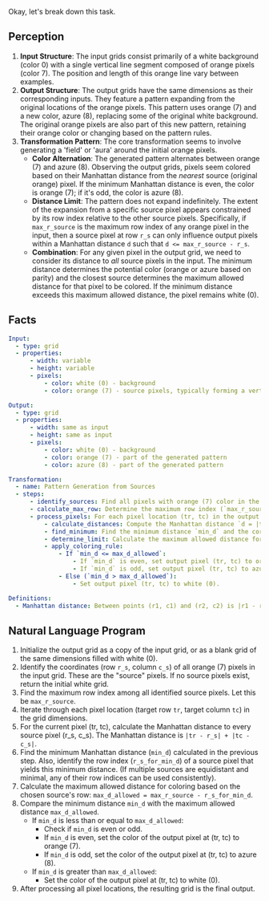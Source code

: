 Okay, let's break down this task.

## Perception

1.  **Input Structure**: The input grids consist primarily of a white background (color 0) with a single vertical line segment composed of orange pixels (color 7). The position and length of this orange line vary between examples.
2.  **Output Structure**: The output grids have the same dimensions as their corresponding inputs. They feature a pattern expanding from the original locations of the orange pixels. This pattern uses orange (7) and a new color, azure (8), replacing some of the original white background. The original orange pixels are also part of this new pattern, retaining their orange color or changing based on the pattern rules.
3.  **Transformation Pattern**: The core transformation seems to involve generating a 'field' or 'aura' around the initial orange pixels.
    *   **Color Alternation**: The generated pattern alternates between orange (7) and azure (8). Observing the output grids, pixels seem colored based on their Manhattan distance from the *nearest* source (original orange) pixel. If the minimum Manhattan distance is even, the color is orange (7); if it's odd, the color is azure (8).
    *   **Distance Limit**: The pattern does not expand indefinitely. The extent of the expansion from a specific source pixel appears constrained by its row index relative to the other source pixels. Specifically, if `max_r_source` is the maximum row index of any orange pixel in the input, then a source pixel at row `r_s` can only influence output pixels within a Manhattan distance `d` such that `d <= max_r_source - r_s`.
    *   **Combination**: For any given pixel in the output grid, we need to consider its distance to *all* source pixels in the input. The minimum distance determines the potential color (orange or azure based on parity) and the closest source determines the maximum allowed distance for that pixel to be colored. If the minimum distance exceeds this maximum allowed distance, the pixel remains white (0).

## Facts


```yaml
Input:
  - type: grid
  - properties:
      - width: variable
      - height: variable
      - pixels:
          - color: white (0) - background
          - color: orange (7) - source pixels, typically forming a vertical line segment

Output:
  - type: grid
  - properties:
      - width: same as input
      - height: same as input
      - pixels:
          - color: white (0) - background
          - color: orange (7) - part of the generated pattern
          - color: azure (8) - part of the generated pattern

Transformation:
  - name: Pattern Generation from Sources
  - steps:
      - identify_sources: Find all pixels with orange (7) color in the input grid.
      - calculate_max_row: Determine the maximum row index (`max_r_source`) among all source pixels.
      - process_pixels: For each pixel location (tr, tc) in the output grid:
          - calculate_distances: Compute the Manhattan distance `d = |tr - r_s| + |tc - c_s|` to every source pixel (r_s, c_s).
          - find_minimum: Find the minimum distance `min_d` and the corresponding source pixel(s) (min_r_s, min_c_s). If multiple sources give the same minimum distance, select one (e.g., the one with the lowest row index, though any should yield the same outcome based on the next step). Let the chosen source row be `r_s_for_min_d`.
          - determine_limit: Calculate the maximum allowed distance for this source: `max_d_allowed = max_r_source - r_s_for_min_d`.
          - apply_coloring_rule:
              - If `min_d <= max_d_allowed`:
                  - If `min_d` is even, set output pixel (tr, tc) to orange (7).
                  - If `min_d` is odd, set output pixel (tr, tc) to azure (8).
              - Else (`min_d > max_d_allowed`):
                  - Set output pixel (tr, tc) to white (0).

Definitions:
  - Manhattan distance: Between points (r1, c1) and (r2, c2) is |r1 - r2| + |c1 - c2|.
```


## Natural Language Program

1.  Initialize the output grid as a copy of the input grid, or as a blank grid of the same dimensions filled with white (0).
2.  Identify the coordinates (row `r_s`, column `c_s`) of all orange (7) pixels in the input grid. These are the "source" pixels. If no source pixels exist, return the initial white grid.
3.  Find the maximum row index among all identified source pixels. Let this be `max_r_source`.
4.  Iterate through each pixel location (target row `tr`, target column `tc`) in the grid dimensions.
5.  For the current pixel (tr, tc), calculate the Manhattan distance to every source pixel (r_s, c_s). The Manhattan distance is `|tr - r_s| + |tc - c_s|`.
6.  Find the minimum Manhattan distance (`min_d`) calculated in the previous step. Also, identify the row index (`r_s_for_min_d`) of a source pixel that yields this minimum distance. (If multiple sources are equidistant and minimal, any of their row indices can be used consistently).
7.  Calculate the maximum allowed distance for coloring based on the chosen source's row: `max_d_allowed = max_r_source - r_s_for_min_d`.
8.  Compare the minimum distance `min_d` with the maximum allowed distance `max_d_allowed`.
    *   If `min_d` is less than or equal to `max_d_allowed`:
        *   Check if `min_d` is even or odd.
        *   If `min_d` is even, set the color of the output pixel at (tr, tc) to orange (7).
        *   If `min_d` is odd, set the color of the output pixel at (tr, tc) to azure (8).
    *   If `min_d` is greater than `max_d_allowed`:
        *   Set the color of the output pixel at (tr, tc) to white (0).
9.  After processing all pixel locations, the resulting grid is the final output.